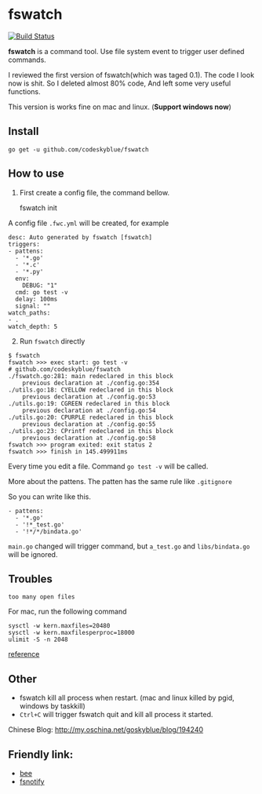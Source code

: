 # fswatch
[![Build Status](https://travis-ci.org/codeskyblue/fswatch.svg?branch=master)](https://travis-ci.org/codeskyblue/fswatch)

**fswatch** is a command tool. Use file system event to trigger user defined commands. 

I reviewed the first version of fswatch(which was taged 0.1). The code I look now is shit. So I deleted almost 80% code, And left some very useful functions.

This version is works fine on mac and linux. (**Support windows now**)

## Install

	go get -u github.com/codeskyblue/fswatch

## How to use

1. First create a config file, the command bellow.

	fswatch init

A config file `.fwc.yml` will be created, for example

```
desc: Auto generated by fswatch [fswatch]
triggers:
- pattens:
  - '*.go'
  - '*.c'
  - '*.py'
  env:
    DEBUG: "1"
  cmd: go test -v
  delay: 100ms
  signal: ""
watch_paths:
- .
watch_depth: 5
```

2. Run `fswatch` directly

```
$ fswatch
fswatch >>> exec start: go test -v
# github.com/codeskyblue/fswatch
./fswatch.go:281: main redeclared in this block
	previous declaration at ./config.go:354
./utils.go:18: CYELLOW redeclared in this block
	previous declaration at ./config.go:53
./utils.go:19: CGREEN redeclared in this block
	previous declaration at ./config.go:54
./utils.go:20: CPURPLE redeclared in this block
	previous declaration at ./config.go:55
./utils.go:23: CPrintf redeclared in this block
	previous declaration at ./config.go:58
fswatch >>> program exited: exit status 2
fswatch >>> finish in 145.499911ms
```

Every time you edit a file. Command `go test -v` will be called.

More about the pattens. The patten has the same rule like `.gitignore`

So you can write like this.

```
- pattens:
  - '*.go'
  - '!*_test.go'
  - '!*/*/bindata.go'
```

`main.go` changed will trigger command, but `a_test.go` and `libs/bindata.go` will be ignored.

## Troubles
`too many open files`

For mac, run the following command

    sysctl -w kern.maxfiles=20480
    sysctl -w kern.maxfilesperproc=18000
    ulimit -S -n 2048

[reference](http://superuser.com/questions/433746/is-there-a-fix-for-the-too-many-open-files-in-system-error-on-os-x-10-7-1)

## Other
* fswatch kill all process when restart. (mac and linux killed by pgid, windows by taskkill)
* `Ctrl+C` will trigger fswatch quit and kill all process it started.


Chinese Blog: <http://my.oschina.net/goskyblue/blog/194240>

## Friendly link: 
* [bee](https://github.com/astaxie/bee)
* [fsnotify](https://github.com/howeyc/fsnotify)
